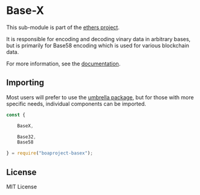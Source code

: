 Base-X
======

This sub-module is part of the [ethers project](https://github.com/ethers-io/ethers.js).

It is responsible for encoding and decoding vinary data in arbitrary bases, but
is primarily for Base58 encoding which is used for various blockchain data.

For more information, see the [documentation](https://docs.ethers.io/v5/api/utils/encoding/).

Importing
---------

Most users will prefer to use the [umbrella package](https://www.npmjs.com/package/ethers),
but for those with more specific needs, individual components can be imported.

```javascript
const {

    BaseX,

    Base32,
    Base58

} = require("boaproject-basex");
```

License
-------

MIT License
